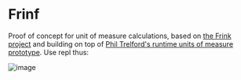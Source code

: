 # Frinf
Proof of concept for unit of measure calculations, based on [the Frink project](http://futureboy.us/frinkdocs/)
and building on top of [Phil Trelford's runtime units of measure prototype](http://trelford.com/blog/post/Runtime-Units-of-Measure-for-F.aspx). Use repl thus:

![image](https://drive.google.com/uc?export=view&id=1XqKclgIlYSlHlZPvRvfYD8ZfjuFfmdzj)
